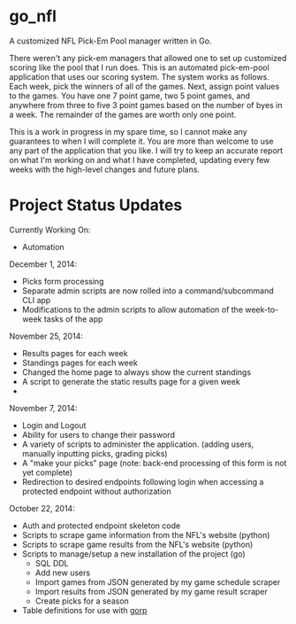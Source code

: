 go_nfl
======

A customized NFL Pick-Em Pool manager written in Go.

There weren't any pick-em managers that allowed one to set up customized scoring like the pool
that I run does. This is an automated pick-em-pool application that uses our scoring system.
The system works as follows. Each week, pick the winners of all of the games. Next, assign
point values to the games. You have one 7 point game, two 5 point games, and anywhere from
three to five 3 point games based on the number of byes in a week. The remainder of the games
are worth only one point.

This is a work in progress in my spare time, so I cannot make any guarantees to when I will
complete it. You are more than welcome to use any part of the application that you like. I will try to keep an accurate report on what I'm working on and what I have completed, updating every few weeks with the high-level changes and future plans.

# Project Status Updates

Currently Working On:

- Automation

December 1, 2014:

- Picks form processing
- Separate admin scripts are now rolled into a command/subcommand CLI app
- Modifications to the admin scripts to allow automation of the week-to-week tasks of the app

November 25, 2014:

- Results pages for each week
- Standings pages for each week
- Changed the home page to always show the current standings
- A script to generate the static results page for a given week
- 
November 7, 2014: 

- Login and Logout
- Ability for users to change their password
- A variety of scripts to administer the application. (adding users, manually inputting picks, grading picks)
- A "make your picks" page (note: back-end processing of this form is not yet complete)
- Redirection to desired endpoints following login when accessing a protected endpoint without authorization

October 22, 2014:
- Auth and protected endpoint skeleton code
- Scripts to scrape game information from the NFL's website (python)
- Scripts to scrape game results from the NFL's website (python)
- Scripts to manage/setup a new installation of the project (go)
  - SQL DDL
  - Add new users
  - Import games from JSON generated by my game schedule scraper
  - Import results from JSON generated by my game result scraper
  - Create picks for a season
- Table definitions for use with [gorp](https://github.com/coopernurse/gorp)
